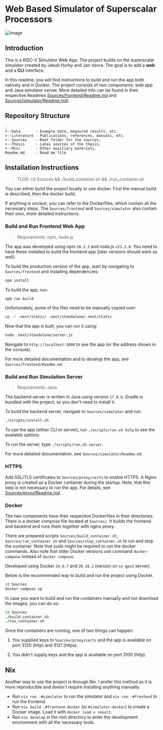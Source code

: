 # Web Based Simulator of Superscalar Processors

![image](https://github.com/user-attachments/assets/c0d9b4ea-a7fc-4445-bf57-5ec339f674c6)

## Introduction

This is a RISC-V Simulator Web App. The project builds on the superscalar simulator created by Jakub Horky and Jan Vavra. The goal is to add a **web** and a **CLI** interface.

In this readme, you will find instructions to build and run the app both natively and in Docker.
The project consists of two components: web app and Java simulator server. More detailed info can be found in their respective Readmes [Sources/frontend/Readme.md](Sources/frontend/Readme.md) and [Sources/simulator/Readme.md](Sources/simulator/Readme.md)).

## Repository Structure

    .
    +--Data       - Example data, measured results, etc.
    +--Literature - Publications, references, manuals, etc.
    +--Sources    - Root folder for the sources.
    +--Thesis     - Latex sources of the thesis.
    +--Misc       - Other auxiliary materials.
    Readme.md     - Read me file

## Installation Instructions

> TLDR: cd Sources && ./build_container.sh && ./run_container.sh

You can either build the project locally or use docker.
First the manual build is described, then the docker build.

If anything is unclear, you can refer to the Dockerfiles, which contain all the necessary steps.
The `Sources/frontend` and `Sources/simulator` also contain their own, more detailed instructions.

### Build and Run Frontend Web App

> Requirements: npm, node.js

The app was developed using npm `10.2.3` and node.js `v21.2.0`.
You need to have these installed to build the frontend app (later versions should work as well).

To build the production version of the app, start by navigating to `Sources/frontend` and installing dependencies:

```bash
npm install
```

To build the app, run:

```bash
npm run build
```

Unfortunately, some of the files need to be manually copied over:
```bash
cp -r .next/static/ .next/standalone/.next/static
```

Now that the app is built, you can run it using:
```bash
node .next/standalone/server.js
```
Navigate to `http://localhost:3000` to see the app (or the address shown in the console).

For more detailed documentation and to develop the app, see `Sources/frontend/Readme.md`.

### Build and Run Simulation Server

> Requirements: Java

The backend server is written in Java using version `17.0.6`. Gradle is bundled with the project, so you don't need to install it.

To build the backend server, navigate to `Sources/simulator` and run:

```bash
./scripts/install.sh
```

To use the app (either CLI or server), run `./scripts/run.sh help` to see the available options.

To run the server, type `./scripts/run.sh server`.

For more detailed documentation, see `Sources/simulator/Readme.md`.

### HTTPS

Add SSL/TLS certificates to `Sources/proxy/certs` to enable HTTPS. A Nginx proxy is created as a Docker container during the startup.
Note, that this step is not necessary to run the app.
For details, see [Sources/proxy/Readme.md](Sources/proxy/Readme.md).

### Docker

The two components have their respective Dockerfiles in their directories.
There is a docker compose file located at `Sources/`. It builds the frontend and backend and runs them together with nginx proxy.

There are prepared scripts `Sources/build_container.sh`, `Sources/run_container.sh` and `Sources/stop_container.sh` to run and stop the container.
Note that sudo might be required to run the docker commands.
Also note that older Docker versions use command `docker-compose` instead of `docker compose`.

Developed using Docker `24.0.7` and `20.10.2` (version on `sc-gpu1` server).

Below is the recommended way to build and run the project using Docker.

```bash
cd Sources
docker compose up
```

In case you want to build and run the containers manually and not download the images, you can do so:

```bash
cd Sources
./build_container.sh
./run_container.sh
```

Once the containers are running, one of two things can happen:

1. You supplied keys to `Sources/proxy/certs` and the app is available on port 3120 (http) and 3121 (https).

2. You didn't supply keys and the app is available on port 3100 (http).

## Nix

Another way to use the project is through Nix.
I prefer this method as it is more reproducible and doesn't require installing anything manually.

- Run `nix run .#simulator` to run the simulator and `nix run .#frontend` to run the frontend.
- Run `nix build .#frontend-docker` (or `#simulator-docker`) to create a Docker image. Load it with `docker load < result`.
- Run `nix develop` in the root directory to enter the development environment with all the necessary tools.

